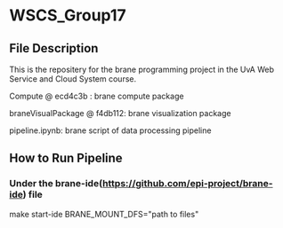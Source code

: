 # WSCS_Group17
## File Description
This is the repositery for the brane programming project in the UvA Web Service and Cloud System course.

Compute @ ecd4c3b : brane compute package

braneVisualPackage @ f4db112: brane visualization package

pipeline.ipynb: brane script of data processing pipeline

## How to Run Pipeline
### Under the brane-ide(https://github.com/epi-project/brane-ide) file
make start-ide BRANE_MOUNT_DFS="path to files"
